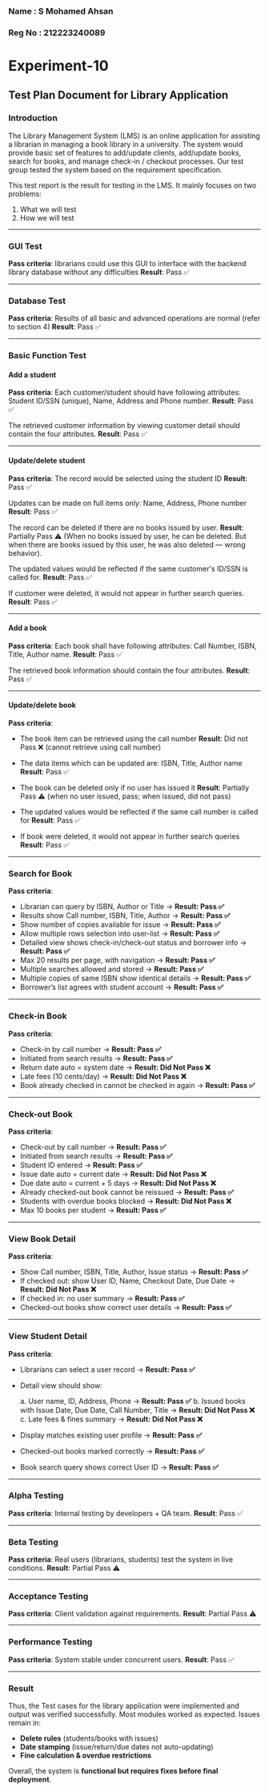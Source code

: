 ### Name : S Mohamed Ahsan
### Reg No : 212223240089

# **Experiment-10**

## **Test Plan Document for Library Application**

### **Introduction**

The Library Management System (LMS) is an online application for assisting a librarian in managing a book library in a university.
The system would provide basic set of features to add/update clients, add/update books, search for books, and manage check-in / checkout processes.
Our test group tested the system based on the requirement specification.

This test report is the result for testing in the LMS. It mainly focuses on two problems:

1. What we will test
2. How we will test

---

### **GUI Test**

**Pass criteria**: librarians could use this GUI to interface with the backend library database without any difficulties
**Result**: Pass ✅

---

### **Database Test**

**Pass criteria**: Results of all basic and advanced operations are normal (refer to section 4)
**Result**: Pass ✅

---

### **Basic Function Test**

#### Add a student

**Pass criteria**:
Each customer/student should have following attributes: Student ID/SSN (unique), Name, Address and Phone number.
**Result**: Pass ✅

The retrieved customer information by viewing customer detail should contain the four attributes.
**Result**: Pass ✅

---

#### Update/delete student

**Pass criteria**:
The record would be selected using the student ID
**Result**: Pass ✅

Updates can be made on full items only: Name, Address, Phone number
**Result**: Pass ✅

The record can be deleted if there are no books issued by user.
**Result**: Partially Pass ⚠️ (When no books issued by user, he can be deleted. But when there are books issued by this user, he was also deleted — wrong behavior).

The updated values would be reflected if the same customer's ID/SSN is called for.
**Result**: Pass ✅

If customer were deleted, it would not appear in further search queries.
**Result**: Pass ✅

---

#### Add a book

**Pass criteria**: Each book shall have following attributes: Call Number, ISBN, Title, Author name.
**Result**: Pass ✅

The retrieved book information should contain the four attributes.
**Result**: Pass ✅

---

#### Update/delete book

**Pass criteria**:

* The book item can be retrieved using the call number
  **Result**: Did not Pass ❌ (cannot retrieve using call number)

* The data items which can be updated are: ISBN, Title, Author name
  **Result**: Pass ✅

* The book can be deleted only if no user has issued it
  **Result**: Partially Pass ⚠️ (when no user issued, pass; when issued, did not pass)

* The updated values would be reflected if the same call number is called for
  **Result**: Pass ✅

* If book were deleted, it would not appear in further search queries
  **Result**: Pass ✅

---

### **Search for Book**

**Pass criteria**:

* Librarian can query by ISBN, Author or Title → **Result: Pass ✅**
* Results show Call number, ISBN, Title, Author → **Result: Pass ✅**
* Show number of copies available for issue → **Result: Pass ✅**
* Allow multiple rows selection into user-list → **Result: Pass ✅**
* Detailed view shows check-in/check-out status and borrower info → **Result: Pass ✅**
* Max 20 results per page, with navigation → **Result: Pass ✅**
* Multiple searches allowed and stored → **Result: Pass ✅**
* Multiple copies of same ISBN show identical details → **Result: Pass ✅**
* Borrower’s list agrees with student account → **Result: Pass ✅**

---

### **Check-in Book**

**Pass criteria**:

* Check-in by call number → **Result: Pass ✅**
* Initiated from search results → **Result: Pass ✅**
* Return date auto = system date → **Result: Did Not Pass ❌**
* Late fees (10 cents/day) → **Result: Did Not Pass ❌**
* Book already checked in cannot be checked in again → **Result: Pass ✅**

---

### **Check-out Book**

**Pass criteria**:

* Check-out by call number → **Result: Pass ✅**
* Initiated from search results → **Result: Pass ✅**
* Student ID entered → **Result: Pass ✅**
* Issue date auto = current date → **Result: Did Not Pass ❌**
* Due date auto = current + 5 days → **Result: Did Not Pass ❌**
* Already checked-out book cannot be reissued → **Result: Pass ✅**
* Students with overdue books blocked → **Result: Did Not Pass ❌**
* Max 10 books per student → **Result: Pass ✅**

---

### **View Book Detail**

**Pass criteria**:

* Show Call number, ISBN, Title, Author, Issue status → **Result: Pass ✅**
* If checked out: show User ID, Name, Checkout Date, Due Date → **Result: Did Not Pass ❌**
* If checked in: no user summary → **Result: Pass ✅**
* Checked-out books show correct user details → **Result: Pass ✅**

---

### **View Student Detail**

**Pass criteria**:

* Librarians can select a user record → **Result: Pass ✅**

* Detail view should show:

  a. User name, ID, Address, Phone → **Result: Pass ✅**
  b. Issued books with Issue Date, Due Date, Call Number, Title → **Result: Did Not Pass ❌**
  c. Late fees & fines summary → **Result: Did Not Pass ❌**

* Display matches existing user profile → **Result: Pass ✅**

* Checked-out books marked correctly → **Result: Pass ✅**

* Book search query shows correct User ID → **Result: Pass ✅**

---


### **Alpha Testing**

**Pass criteria**: Internal testing by developers + QA team.
**Result**: Pass ✅ 

---

### **Beta Testing**

**Pass criteria**: Real users (librarians, students) test the system in live conditions.
**Result**: Partial Pass ⚠️ 

---

### **Acceptance Testing**

**Pass criteria**: Client validation against requirements.
**Result**: Partial Pass ⚠️ 

---

### **Performance Testing**

**Pass criteria**: System stable under concurrent users.
**Result**: Pass ✅ 

---

### **Result**

Thus, the Test cases for the library application were implemented and output was verified successfully.
Most modules worked as expected. Issues remain in:

* **Delete rules** (students/books with issues)
* **Date stamping** (issue/return/due dates not auto-updating)
* **Fine calculation & overdue restrictions**

Overall, the system is **functional but requires fixes before final deployment**. 

